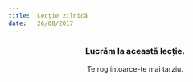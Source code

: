 ```yaml
---
title:  Lecție zilnică
date:   26/08/2017
---
```


### <center>Lucrăm la această lecție.</center>
<center>Te rog intoarce-te mai tarziu.</center>